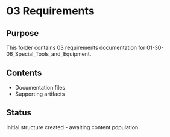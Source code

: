 # 03 Requirements

## Purpose
This folder contains 03 requirements documentation for 01-30-06_Special_Tools_and_Equipment.

## Contents
- Documentation files
- Supporting artifacts

## Status
Initial structure created - awaiting content population.
